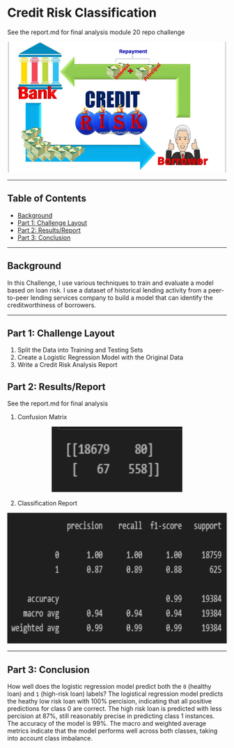 # Credit Risk Classification

See the report.md for final analysis module 20 repo challenge

<p align="center">
<img src="Images/credit_pic.jpg" alt="crypto graphic" width="500" height="300"  >
</p>
  
---
## Table of Contents

- [Background](#background)
- [Part 1: Challenge Layout](#layout)
- [Part 2: Results/Report](#result)
- [Part 3: Conclusion](#conclusion)

---
## Background <a name="background"></a>

In this Challenge, I use various techniques to train and evaluate a model based on loan risk. I use a dataset of historical lending activity from a peer-to-peer lending services company to build a model that can identify the creditworthiness of borrowers.

---
## Part 1: Challenge Layout <a name="layout"></a>

1. Split the Data into Training and Testing Sets
2. Create a Logistic Regression Model with the Original Data
3. Write a Credit Risk Analysis Report

## Part 2: Results/Report <a name="result"></a>
See the report.md for final analysis
1. Confusion Matrix
   
<p align="center">
<img src="Images/confusion_mat.png" alt="confusion_mat" width="300" height="150"  >
</p>

2.  Classification Report
   
<p align="center">
<img src="Images/classification_report.png" alt="classification_report" width="600" height="300"  >
</p> 

---
## Part 3: Conclusion <a name="conclusion"></a>   
How well does the logistic regression model predict both the `0` (healthy loan) and `1` (high-risk loan) labels?
 The logistical regression model predicts the heathy low risk loan with 100% percision, indicating that all positive predictions for class 0 are correct. The high risk loan is predicted with less percision at 87%, still reasonably precise in predicting class 1 instances. The accuracy of the model is 99%. The macro and weighted average metrics indicate that the model performs well across both classes, taking into account class imbalance.

